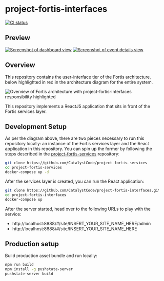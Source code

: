 # project-fortis-interfaces

[![CI status](https://travis-ci.org/CatalystCode/project-fortis-interfaces.svg?branch=master)](https://travis-ci.org/CatalystCode/project-fortis-interfaces)

## Preview

[![Screenshot of dashboard view](https://cloud.githubusercontent.com/assets/7635865/22437397/c57eb276-e6dc-11e6-8fc4-7fdb332aae50.png)](https://cloud.githubusercontent.com/assets/7635865/22437397/c57eb276-e6dc-11e6-8fc4-7fdb332aae50.png)
[![Screenshot of event details view](https://cloud.githubusercontent.com/assets/7635865/22437264/42602c94-e6dc-11e6-8f52-21ed96b84ea8.png)](https://cloud.githubusercontent.com/assets/7635865/22437264/42602c94-e6dc-11e6-8f52-21ed96b84ea8.png)

## Overview

This repository contains the user-interface tier of the Fortis architecture, below highlighted in red in the architecture diagram for the entire system.

![Overview of Fortis architecture with project-fortis-interfaces responsibility highlighted](https://user-images.githubusercontent.com/1086421/33343222-91604888-d452-11e7-89cb-a2996aa50c5f.png)

This repository implements a ReactJS application that sits in front of the Fortis services layer.

## Development Setup

As per the diagram above, there are two pieces necessary to run this repository
locally: an instance of the Fortis services layer and the React application in
this repository. You can spin up the former by following the steps described in
the [project-fortis-services](https://github.com/CatalystCode/project-fortis-services)
repository:

```sh
git clone https://github.com/CatalystCode/project-fortis-services
cd project-fortis-services
docker-compose up -d
```

After the services layer is created, you can run the React application:

```sh
git clone https://github.com/CatalystCode/project-fortis-interfaces.git
cd project-fortis-interfaces
docker-compose up
```

After the server started, head over to the following URLs to play with the service:
- http://localhost:8888/#/site/INSERT_YOUR_SITE_NAME_HERE/admin
- http://localhost:8888/#/site/INSERT_YOUR_SITE_NAME_HERE

## Production setup

Build production asset bundle and run locally:

```sh
npm run build
npm install -g pushstate-server
pushstate-server build
```

